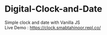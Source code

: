 # Digital-Clock-and-Date
Simple clock and date with Vanilla JS
<br>
Live Demo : https://clock.smabtahinoor.repl.co/
